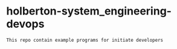 # holberton-system_engineering-devops
```
This repo contain example programs for initiate developers
```